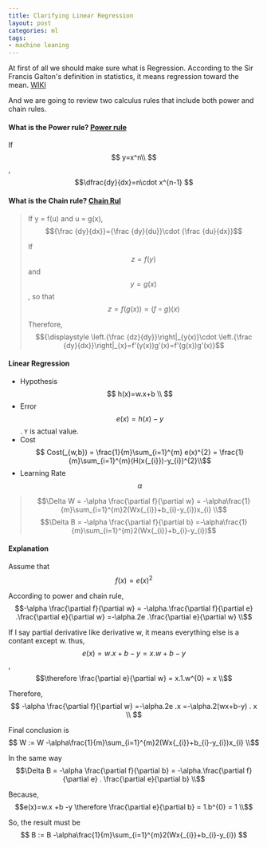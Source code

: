 ```yaml
---
title: Clarifying Linear Regression
layout: post
categories: ml
tags:
- machine leaning
---
```


At first of all we should make sure what is Regression. 
According to the Sir Francis Galton's definition in statistics, it  means regression toward  the mean. [WIKI](https://en.wikipedia.org/wiki/Regression_toward_the_mean)

And we are going to review two calculus rules that include both power and chain rules.

#### What is the Power rule? [Power rule](https://en.wikipedia.org/wiki/Power_rule)
> 
If $$ y=x^n\\ $$ , $$\dfrac{dy}{dx}=n\cdot x^{n-1} $$

#### What is the Chain rule? [Chain Rul](https://en.wikipedia.org/wiki/Chain_rule)

> If y = f(u) and u = g(x), $${\frac {dy}{dx}}={\frac {dy}{du}}\cdot {\frac {du}{dx}}$$
>
>If $$ {\displaystyle z=f(y)\!} $$ and $$ {\displaystyle y=g(x)\!}$$, so that $${\displaystyle z=f(g(x))=(f\circ g)(x)}$$
>
> Therefore,
> $${\displaystyle \left.{\frac {dz}{dy}}\right|_{y(x)}\cdot \left.{\frac {dy}{dx}}\right|_{x}=f'(y(x))g'(x)=f'(g(x))g'(x)}$$


#### Linear Regression
- Hypothesis $$ h(x)=w.x+b  \\ $$
- Error $$ e(x) =h(x)-y  $$ . `Y` is actual value.
- Cost  $$ Cost(_{w,b}) = \frac{1}{m}\sum_{i=1}^{m} e(x)^{2}  = \frac{1}{m}\sum_{i=1}^{m}(H(x{_{i}})-y_{i})^{2}\\$$
- Learning Rate $$ \alpha$$
> $$\Delta W  = -\alpha \frac{\partial f}{\partial w} = -\alpha\frac{1}{m}\sum_{i=1}^{m}2(Wx{_{i}}+b_{i}-y_{i})x_{i}  \\$$ 
> $$\Delta B  = -\alpha \frac{\partial f}{\partial b} =-\alpha\frac{1}{m}\sum_{i=1}^{m}2(Wx{_{i}}+b_{i}-y_{i})$$

#### Explanation

Assume that $$f(x) = e(x)^{2}  $$ 

According to power and chain rule, $$-\alpha \frac{\partial f}{\partial w} = -\alpha.\frac{\partial f}{\partial e} .\frac{\partial e}{\partial w} 	=-\alpha.2e .\frac{\partial e}{\partial w}  \\$$

If I say partial derivative like derivative w, it means  everything else is a contant except w. thus, $$e(x)=w.x +b -y  = x.w +b -y $$,  $$\therefore \frac{\partial e}{\partial w} = x.1.w^{0} = x \\$$

Therefore, $$ -\alpha \frac{\partial f}{\partial w} =-\alpha.2e .x  =-\alpha.2(wx+b-y) . x \\ $$

Final conclusion is $$ W  := W -\alpha\frac{1}{m}\sum_{i=1}^{m}2(Wx{_{i}}+b_{i}-y_{i})x_{i}  \\$$

In the same way $$\Delta B  = -\alpha \frac{\partial f}{\partial b} = -\alpha.\frac{\partial f}{\partial e} . \frac{\partial e}{\partial b} \\$$

Because, $$e(x)=w.x +b -y   \therefore    \frac{\partial e}{\partial b} = 1.b^{0} = 1 \\$$

So, the result must be $$ B  := B -\alpha\frac{1}{m}\sum_{i=1}^{m}2(Wx{_{i}}+b_{i}-y_{i}) $$